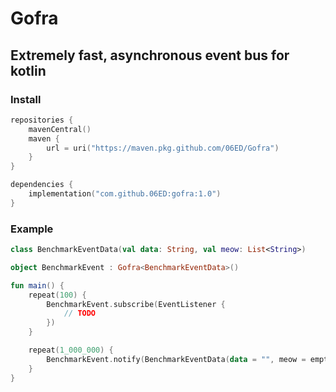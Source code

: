 # Gofra

## Extremely fast, asynchronous event bus for kotlin

### Install

```kotlin
repositories {
    mavenCentral()
    maven {
        url = uri("https://maven.pkg.github.com/06ED/Gofra")
    }
}

dependencies {
    implementation("com.github.06ED:gofra:1.0")
}
```

### Example

```kotlin
class BenchmarkEventData(val data: String, val meow: List<String>)

object BenchmarkEvent : Gofra<BenchmarkEventData>()

fun main() {
    repeat(100) {
        BenchmarkEvent.subscribe(EventListener {
            // TODO
        })
    }

    repeat(1_000_000) {
        BenchmarkEvent.notify(BenchmarkEventData(data = "", meow = emptyList()))
    }
}
```